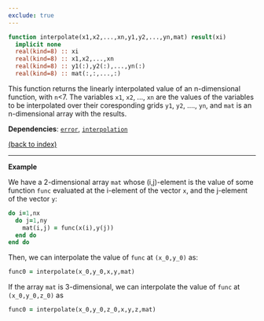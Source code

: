 ```yaml
---
exclude: true
---
```


```fortran
function interpolate(x1,x2,...,xn,y1,y2,...,yn,mat) result(xi)
  implicit none
  real(kind=8) :: xi
  real(kind=8) :: x1,x2,...,xn
  real(kind=8) :: y1(:),y2(:),...,yn(:)
  real(kind=8) :: mat(:,:,...,:)
```

This function returns the linearly interpolated value of an n-dimensional function, with ```n```<7. The variables ```x1```, ```x2```, ..., ```xn``` are the values of the variables to be interpolated over their coresponding grids ```y1```, ```y2```, ...., ```yn```, and ```mat``` is an n-dimensional array with the results.

**Dependencies**: [```error```](error.md), [```interpolation```](interpolation.md)

[(back to index)](../index.md)

---

**Example**

We have a 2-dimensional array ```mat``` whose (i,j)-element is the value of some function ```func``` evaluated at the i-element of the vector ```x```, and the j-element of the vector ```y```:

```fortran
do i=1,nx
  do j=1,ny
    mat(i,j) = func(x(i),y(j))
  end do
end do
```

Then, we can interpolate the value of ```func``` at ```(x_0,y_0)``` as:

```fortran
func0 = interpolate(x_0,y_0,x,y,mat)
```

If the array ```mat``` is 3-dimensional, we can interpolate the value of ```func``` at ```(x_0,y_0,z_0)``` as

```fortran
func0 = interpolate(x_0,y_0,z_0,x,y,z,mat)
```

